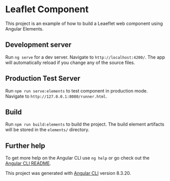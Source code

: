 # Leaflet Component

This project is an example of how to build a Leaeflet web component using Angular Elements.

## Development server

Run `ng serve` for a dev server. Navigate to `http://localhost:4200/`. The app will automatically reload if you change any of the source files.

## Production Test Server

Run `npm run serve:elements` to test component in production mode. Navigate to `http://127.0.0.1:8080/runner.html`.

## Build

Run `npm run build:elements` to build the project. The build element artifacts will be stored in the `elements/` directory.

## Further help

To get more help on the Angular CLI use `ng help` or go check out the [Angular CLI README](https://github.com/angular/angular-cli/blob/master/README.md).

This project was generated with [Angular CLI](https://github.com/angular/angular-cli) version 8.3.20.
